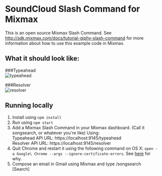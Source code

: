 # SoundCloud Slash Command for Mixmax

This is an open source Mixmax Slash Command.
See <http://sdk.mixmax.com/docs/tutorial-giphy-slash-command> for more information about
how to use this example code in Mixmax.

## What it should look like:
###Typeahead<br>
![typeahead](https://raw.githubusercontent.com/simonxca/mixmax-soundcloud-slash-command/master/screenshots/typeahead.gif)

###Resolver<br>
![resolver](https://raw.githubusercontent.com/simonxca/mixmax-soundcloud-slash-command/master/screenshots/resolver.png)

## Running locally

1. Install using `npm install`
2. Run using `npm start`
3. Add a Mixmax Slash Command in your Mixmax dashboard. (Call it songsearch, or whatever you're like) Using:<br>
   Typeahead API URL: https://localhost:9145/typeahead<br>
   Resolver API URL: https://localhost:9145/resolver
4. Quit Chrome and restart it using the following command on OS X: `open -a Google\ Chrome --args --ignore-certificate-errors`. See [here](http://developer.mixmax.com/docs/integration-api-appendix#local-development-error-neterr_insecure_response) for why.
5. Compose an email in Gmail using Mixmax and type /songsearch [Search]
